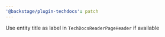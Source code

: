 ```yaml
---
'@backstage/plugin-techdocs': patch
---
```


Use entity title as label in `TechDocsReaderPageHeader` if available
